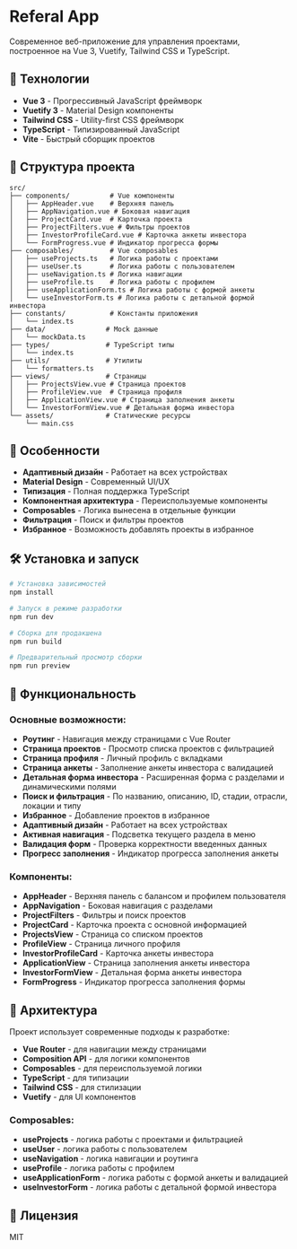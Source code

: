 # Referal App

Современное веб-приложение для управления проектами, построенное на Vue 3, Vuetify, Tailwind CSS и TypeScript.

## 🚀 Технологии

- **Vue 3** - Прогрессивный JavaScript фреймворк
- **Vuetify 3** - Material Design компоненты
- **Tailwind CSS** - Utility-first CSS фреймворк
- **TypeScript** - Типизированный JavaScript
- **Vite** - Быстрый сборщик проектов

## 📁 Структура проекта

```
src/
├── components/          # Vue компоненты
│   ├── AppHeader.vue    # Верхняя панель
│   ├── AppNavigation.vue # Боковая навигация
│   ├── ProjectCard.vue  # Карточка проекта
│   ├── ProjectFilters.vue # Фильтры проектов
│   ├── InvestorProfileCard.vue # Карточка анкеты инвестора
│   └── FormProgress.vue # Индикатор прогресса формы
├── composables/         # Vue composables
│   ├── useProjects.ts   # Логика работы с проектами
│   ├── useUser.ts       # Логика работы с пользователем
│   ├── useNavigation.ts # Логика навигации
│   ├── useProfile.ts    # Логика работы с профилем
│   ├── useApplicationForm.ts # Логика работы с формой анкеты
│   └── useInvestorForm.ts # Логика работы с детальной формой инвестора
├── constants/           # Константы приложения
│   └── index.ts
├── data/               # Mock данные
│   └── mockData.ts
├── types/              # TypeScript типы
│   └── index.ts
├── utils/              # Утилиты
│   └── formatters.ts
├── views/              # Страницы
│   ├── ProjectsView.vue # Страница проектов
│   ├── ProfileView.vue  # Страница профиля
│   ├── ApplicationView.vue # Страница заполнения анкеты
│   └── InvestorFormView.vue # Детальная форма инвестора
└── assets/             # Статические ресурсы
    └── main.css
```

## 🎨 Особенности

- **Адаптивный дизайн** - Работает на всех устройствах
- **Material Design** - Современный UI/UX
- **Типизация** - Полная поддержка TypeScript
- **Компонентная архитектура** - Переиспользуемые компоненты
- **Composables** - Логика вынесена в отдельные функции
- **Фильтрация** - Поиск и фильтры проектов
- **Избранное** - Возможность добавлять проекты в избранное

## 🛠 Установка и запуск

```bash
# Установка зависимостей
npm install

# Запуск в режиме разработки
npm run dev

# Сборка для продакшена
npm run build

# Предварительный просмотр сборки
npm run preview
```

## 📱 Функциональность

### Основные возможности:
- **Роутинг** - Навигация между страницами с Vue Router
- **Страница проектов** - Просмотр списка проектов с фильтрацией
- **Страница профиля** - Личный профиль с вкладками
- **Страница анкеты** - Заполнение анкеты инвестора с валидацией
- **Детальная форма инвестора** - Расширенная форма с разделами и динамическими полями
- **Поиск и фильтрация** - По названию, описанию, ID, стадии, отрасли, локации и типу
- **Избранное** - Добавление проектов в избранное
- **Адаптивный дизайн** - Работает на всех устройствах
- **Активная навигация** - Подсветка текущего раздела в меню
- **Валидация форм** - Проверка корректности введенных данных
- **Прогресс заполнения** - Индикатор прогресса заполнения анкеты

### Компоненты:
- **AppHeader** - Верхняя панель с балансом и профилем пользователя
- **AppNavigation** - Боковая навигация с разделами
- **ProjectFilters** - Фильтры и поиск проектов
- **ProjectCard** - Карточка проекта с основной информацией
- **ProjectsView** - Страница со списком проектов
- **ProfileView** - Страница личного профиля
- **InvestorProfileCard** - Карточка анкеты инвестора
- **ApplicationView** - Страница заполнения анкеты инвестора
- **InvestorFormView** - Детальная форма анкеты инвестора
- **FormProgress** - Индикатор прогресса заполнения формы

## 🎯 Архитектура

Проект использует современные подходы к разработке:

- **Vue Router** - для навигации между страницами
- **Composition API** - для логики компонентов
- **Composables** - для переиспользуемой логики
- **TypeScript** - для типизации
- **Tailwind CSS** - для стилизации
- **Vuetify** - для UI компонентов

### Composables:
- **useProjects** - логика работы с проектами и фильтрацией
- **useUser** - логика работы с пользователем
- **useNavigation** - логика навигации и роутинга
- **useProfile** - логика работы с профилем
- **useApplicationForm** - логика работы с формой анкеты и валидацией
- **useInvestorForm** - логика работы с детальной формой инвестора

## 📄 Лицензия

MIT
